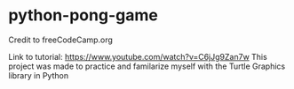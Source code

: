 # python-pong-game
Credit to freeCodeCamp.org

Link to tutorial: https://www.youtube.com/watch?v=C6jJg9Zan7w
This project was made to practice and familarize myself with the Turtle Graphics library in Python
